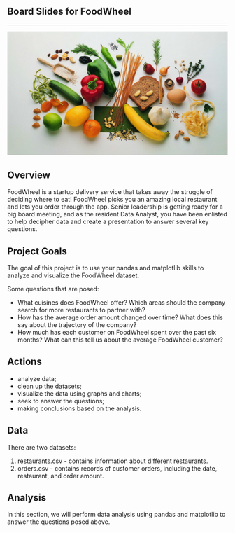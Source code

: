 ## Board Slides for FoodWheel
***

<img src="food_image.jpg" alt="Food Wheel">

## Overview
FoodWheel is a startup delivery service that takes away the struggle of deciding where to eat! FoodWheel picks you an amazing local restaurant and lets you order through the app. Senior leadership is getting ready for a big board meeting, and as the resident Data Analyst, you have been enlisted to help decipher data and create a presentation to answer several key questions.

## Project Goals
The goal of this project is to use your pandas and matplotlib skills to analyze and visualize the FoodWheel dataset.

Some questions that are posed:

- What cuisines does FoodWheel offer? Which areas should the company search for more restaurants to partner with?
- How has the average order amount changed over time? What does this say about the trajectory of the company?
- How much has each customer on FoodWheel spent over the past six months? What can this tell us about the average FoodWheel customer?

## Actions

- analyze data;
- clean up the datasets;
- visualize the data using graphs and charts;
- seek to answer the questions;
- making conclusions based on the analysis.

## Data

There are two datasets:
1. restaurants.csv - contains information about different restaurants.
2. orders.csv - contains records of customer orders, including the date, restaurant, and order amount.

## Analysis

In this section, we will perform data analysis using pandas and matplotlib to answer the questions posed above.